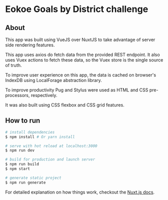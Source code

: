 # Eokoe Goals by District challenge

## About

This app was built using VueJS over NuxtJS to take advantage of server side rendering features.

This app uses axios do fetch data from the provided REST endpoint. It also uses Vuex actions to fetch these data, so the Vuex store is the single source of truth.

To improve user experience on this app, the data is cached on browser's IndexDB using LocalForage abstraction library.

To improve productivity Pug and Stylus were used as HTML and CSS pre-processors, respectively.

It was also built using CSS flexbox and CSS grid features.

## How to run

``` bash
# install dependencies
$ npm install # Or yarn install

# serve with hot reload at localhost:3000
$ npm run dev

# build for production and launch server
$ npm run build
$ npm start

# generate static project
$ npm run generate
```

For detailed explanation on how things work, checkout the [Nuxt.js docs](https://github.com/nuxt/nuxt.js).
